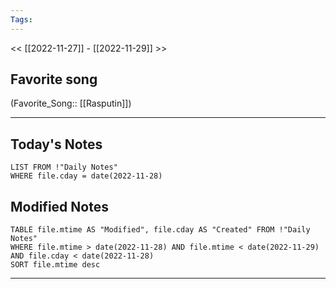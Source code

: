 ```yaml
---
Tags:
---
```

<< [[2022-11-27]] - [[2022-11-29]] >>
## Favorite song
(Favorite_Song:: [[Rasputin]])
___
## Today's Notes
```dataview
LIST FROM !"Daily Notes"
WHERE file.cday = date(2022-11-28)
```
## Modified Notes
```dataview
TABLE file.mtime AS "Modified", file.cday AS "Created" FROM !"Daily Notes" 
WHERE file.mtime > date(2022-11-28) AND file.mtime < date(2022-11-29) AND file.cday < date(2022-11-28)
SORT file.mtime desc
```
___
